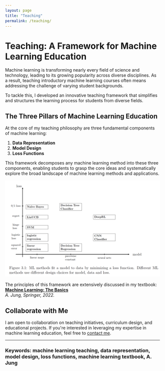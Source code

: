 ```yaml
---
layout: page
title: "Teaching"
permalink: /teaching/
---
```


# Teaching: A Framework for Machine Learning Education

Machine learning is transforming nearly every field of science and technology, 
leading to its growing popularity across diverse disciplines. As a result, teaching 
introductory machine learning courses often means addressing the challenge of 
varying student backgrounds. 

To tackle this, I developed an innovative teaching framework that simplifies and 
structures the learning process for students from diverse fields.

## The Three Pillars of Machine Learning Education

At the core of my teaching philosophy are three fundamental components of machine learning:

1. **Data Representation**  
2. **Model Design**  
3. **Loss Functions**

This framework decomposes any machine learning method into these three components, 
enabling students to grasp the core ideas and systematically explore the broad landscape 
of machine learning methods and applications.

![Three-Component Framework for Machine Learning](images/MLLandscape.png)

The principles of this framework are extensively discussed in my textbook:  
**[Machine Learning: The Basics](https://link.springer.com/book/10.1007/978-981-16-8193-6)**  
*A. Jung, Springer, 2022.*

## Collaborate with Me

I am open to collaboration on teaching initiatives, curriculum design, and educational projects. 
If you're interested in leveraging my expertise in machine learning education, feel free to [contact me](mailto:alexjung235@gmail.com).

---

### Keywords: machine learning teaching, data representation, model design, loss functions, machine learning textbook, A. Jung



